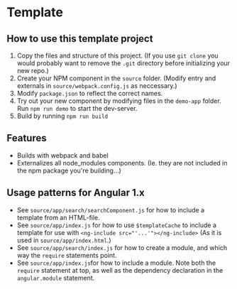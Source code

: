 # Template
## How to use this template project

1. Copy the files and structure of this project. (If you use `git clone` you would probably want to remove the `.git` directory before initializing your new repo.)
2. Create your NPM component in the `source` folder. (Modify entry and externals in `source/webpack.config.js` as neccessary.)
3. Modify `package.json` to reflect the correct names.
4. Try out your new component by modifying files in the `demo-app` folder. Run `npm run demo` to start the dev-server.
5. Build by running `npm run build`

## Features

- Builds with webpack and babel
- Externalizes all node_modules components. (Ie. they are not included in the npm package you're building...)

## Usage patterns for Angular 1.x

- See `source/app/search/searchComponent.js` for how to include a template from an HTML-file.
- See `source/app/index.js` for how to use `$templateCache` to include a template for use with `<ng-include src="'...'"></ng-include>` (As it is used in `source/app/index.html`.)
- See `source/app/search/index.js` for how to create a module, and which way the `require` statements point.
- See `source/app/index.js`for how to include a module. Note both the `require` statement at top, as well as the dependency declaration in the `angular.module` statement.
